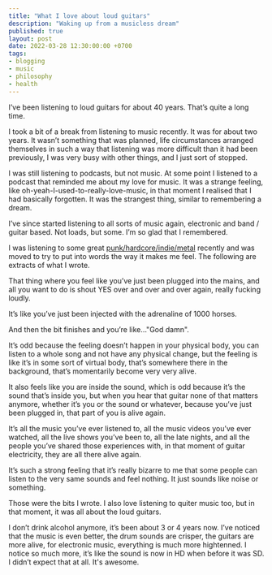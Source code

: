```yaml
---
title: "What I love about loud guitars"
description: "Waking up from a musicless dream"
published: true
layout: post
date: 2022-03-28 12:30:00:00 +0700
tags:
- blogging
- music
- philosophy
- health
---
```

I’ve been listening to loud guitars for about 40 years. That’s quite a long time. 

I took a bit of a break from listening to music recently. It was for about two years. It wasn’t something that was planned, life circumstances arranged themselves in such a way that listening was more difficult than it had been previously, I was very busy with other things, and I just sort of stopped.

I was still listening to podcasts, but not music. At some point I listened to a podcast that reminded me about my love for music. It was a strange feeling, like oh-yeah-I-used-to-really-love-music, in that moment I realised that I had basically forgotten. It was the strangest thing, similar to remembering a dream.

I’ve since started listening to all sorts of music again, electronic and band / guitar based. Not loads, but some. I’m so glad that I remembered.

I was listening to some great [punk/hardcore/indie/metal](https://audioboom.com/posts/8051277-580-5-em-moore-tells-you-what-to-listen-to) recently and was moved to try to put into words the way it makes me feel. The following are extracts of what I wrote.

That thing where you feel like you’ve just been plugged into the mains, and all you want to do is shout YES over and over and over again, really fucking loudly.

It’s like you’ve just been injected with the adrenaline of 1000 horses.

And then the bit finishes and you’re like…"God damn".

It’s odd because the feeling doesn’t happen in your physical body, you can listen to a whole song and not have any physical change, but the feeling is like it’s in some sort of virtual body, that’s somewhere there in the background, that’s momentarily become very very alive.

It also feels like you are inside the sound, which is odd because it’s the sound that’s inside you, but when you hear that guitar none of that matters anymore, whether it’s you or the sound or whatever, because you’ve just been plugged in, that part of you is alive again.

It’s all the music you’ve ever listened to, all the music videos you’ve ever watched, all the live shows you’ve been to, all the late nights, and all the people you’ve shared those experiences with, in that moment of guitar electricity, they are all there alive again.

It’s such a strong feeling that it’s really bizarre to me that some people can listen to the very same sounds and feel nothing. It just sounds like noise or something.

Those were the bits I wrote. I also love listening to quiter music too, but in that moment, it was all about the loud guitars.

I don’t drink alcohol anymore, it’s been about 3 or 4 years now. I’ve noticed that the music is even better, the drum sounds are crisper, the guitars are more alive, for electronic music, everything is much more hightenned. I notice so much more, it’s like the sound is now in HD when before it was SD. I didn’t expect that at all. It's awesome.
